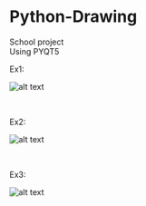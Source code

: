 # Python-Drawing

School project </br>
Using PYQT5 </br>

Ex1: 

![alt text](https://cdn.discordapp.com/attachments/746464734664065175/1089300086388969603/image.png)

</br>

Ex2: 

![alt text](https://cdn.discordapp.com/attachments/746464734664065175/1089300545359073400/image.png)

<br/>

Ex3: 


![alt text](https://cdn.discordapp.com/attachments/746464734664065175/1089300731783286784/image.png)
